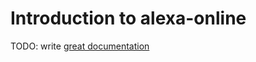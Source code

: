 # Introduction to alexa-online

TODO: write [great documentation](http://jacobian.org/writing/what-to-write/)
